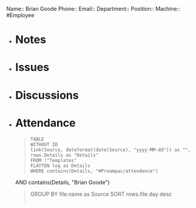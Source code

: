 Name:: Brian Goode
Phone:: 
Email:: 
Department:: 
Position:: 
Machine:: 
#Employee
- # Notes
- # Issues
- # Discussions
- # Attendance
  
  > ```dataview
  > TABLE
  > WITHOUT ID
  > link(Source, dateformat(date(Source), "yyyy-MM-dd")) as "",
  > rows.Details as "Details"
  > FROM !"Templates"
  > FLATTEN log as Details
  > WHERE contains(Details, "#Proampac/attendance")
   AND contains(Details, "Brian Goode")
  > GROUP BY file.name as Source
  > SORT rows.file.day desc
  > ```